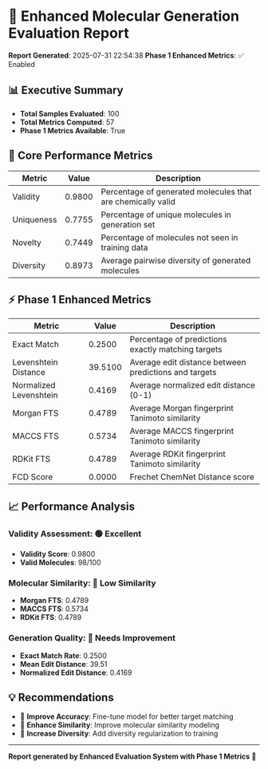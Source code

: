 # 🎯 Enhanced Molecular Generation Evaluation Report

**Report Generated**: 2025-07-31 22:54:38
**Phase 1 Enhanced Metrics**: ✅ Enabled

## 📊 Executive Summary

- **Total Samples Evaluated**: 100
- **Total Metrics Computed**: 57
- **Phase 1 Metrics Available**: True

## 🎯 Core Performance Metrics

| Metric | Value | Description |
|--------|-------|-------------|
| Validity | 0.9800 | Percentage of generated molecules that are chemically valid |
| Uniqueness | 0.7755 | Percentage of unique molecules in generation set |
| Novelty | 0.7449 | Percentage of molecules not seen in training data |
| Diversity | 0.8973 | Average pairwise diversity of generated molecules |

## ⚡ Phase 1 Enhanced Metrics

| Metric | Value | Description |
|--------|-------|-------------|
| Exact Match | 0.2500 | Percentage of predictions exactly matching targets |
| Levenshtein Distance | 39.5100 | Average edit distance between predictions and targets |
| Normalized Levenshtein | 0.4169 | Average normalized edit distance (0-1) |
| Morgan FTS | 0.4789 | Average Morgan fingerprint Tanimoto similarity |
| MACCS FTS | 0.5734 | Average MACCS fingerprint Tanimoto similarity |
| RDKit FTS | 0.4789 | Average RDKit fingerprint Tanimoto similarity |
| FCD Score | 0.0000 | Frechet ChemNet Distance score |

## 📈 Performance Analysis

### Validity Assessment: 🟢 Excellent
- **Validity Score**: 0.9800
- **Valid Molecules**: 98/100

### Molecular Similarity: 🔴 Low Similarity
- **Morgan FTS**: 0.4789
- **MACCS FTS**: 0.5734
- **RDKit FTS**: 0.4789

### Generation Quality: 🔴 Needs Improvement
- **Exact Match Rate**: 0.2500
- **Mean Edit Distance**: 39.51
- **Normalized Edit Distance**: 0.4169

## 💡 Recommendations

- 🎯 **Improve Accuracy**: Fine-tune model for better target matching
- 🧪 **Enhance Similarity**: Improve molecular similarity modeling
- 🔄 **Increase Diversity**: Add diversity regularization to training

---
**Report generated by Enhanced Evaluation System with Phase 1 Metrics** 🚀

